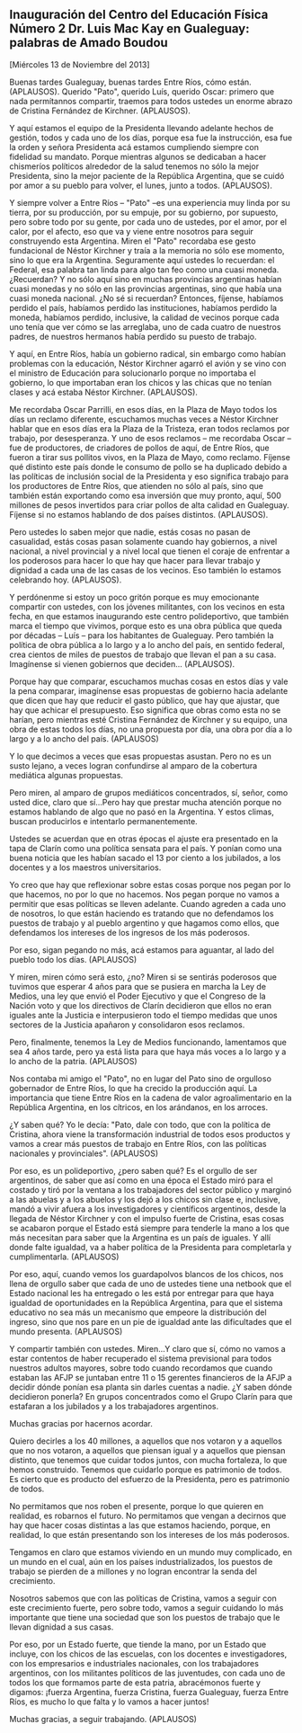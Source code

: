 Inauguración del Centro del Educación Física Número 2 Dr. Luis Mac Kay en Gualeguay: palabras de Amado Boudou
-------------------------------------------------------------------------------------------------------------

[Miércoles 13 de Noviembre del 2013]

Buenas tardes Gualeguay, buenas tardes Entre Ríos, cómo están.
(APLAUSOS). Querido "Pato", querido Luís, querido Oscar: primero que
nada permítannos compartir, traemos para todos ustedes un enorme abrazo
de Cristina Fernández de Kirchner. (APLAUSOS).

Y aquí estamos el equipo de la Presidenta llevando adelante hechos de
gestión, todos y cada uno de los días, porque esa fue la instrucción,
esa fue la orden y señora Presidenta acá estamos cumpliendo siempre con
fidelidad su mandato. Porque mientras algunos se dedicaban a hacer
chismeríos políticos alrededor de la salud tenemos no sólo la mejor
Presidenta, sino la mejor paciente de la República Argentina, que se
cuidó por amor a su pueblo para volver, el lunes, junto a todos.
(APLAUSOS).

Y siempre volver a Entre Ríos – "Pato" –es una experiencia muy linda por
su tierra, por su producción, por su empuje, por su gobierno, por
supuesto, pero sobre todo por su gente, por cada uno de ustedes, por el
amor, por el calor, por el afecto, eso que va y viene entre nosotros
para seguir construyendo esta Argentina. Miren el "Pato" recordaba ese
gesto fundacional de Néstor Kirchner y traía a la memoria no sólo ese
momento, sino lo que era la Argentina. Seguramente aquí ustedes lo
recuerdan: el Federal, esa palabra tan linda para algo tan feo como una
cuasi moneda. ¿Recuerdan? Y no sólo aquí sino en muchas provincias
argentinas habían cuasi monedas y no sólo en las provincias argentinas,
sino que había una cuasi moneda nacional. ¿No sé si recuerdan? Entonces,
fíjense, habíamos perdido el país, habíamos perdido las instituciones,
habíamos perdido la moneda, habíamos perdido, inclusive, la calidad de
vecinos porque cada uno tenía que ver cómo se las arreglaba, uno de cada
cuatro de nuestros padres, de nuestros hermanos había perdido su puesto
de trabajo.

Y aquí, en Entre Ríos, había un gobierno radical, sin embargo como
habían problemas con la educación, Néstor Kirchner agarró el avión y se
vino con el ministro de Educación para solucionarlo porque no importaba
el gobierno, lo que importaban eran los chicos y las chicas que no
tenían clases y acá estaba Néstor Kirchner. (APLAUSOS).

Me recordaba Oscar Parrilli, en esos días, en la Plaza de Mayo todos los
días un reclamo diferente, escuchamos muchas veces a Néstor Kirchner
hablar que en esos días era la Plaza de la Tristeza, eran todos reclamos
por trabajo, por desesperanza. Y uno de esos reclamos – me recordaba
Oscar – fue de productores, de criadores de pollos de aquí, de Entre
Ríos, que fueron a tirar sus pollitos vivos, en la Plaza de Mayo, como
reclamo. Fíjense qué distinto este país donde le consumo de pollo se ha
duplicado debido a las políticas de inclusión social de la Presidenta y
eso significa trabajo para los productores de Entre Ríos, que atienden
no sólo al país, sino que también están exportando como esa inversión
que muy pronto, aquí, 500 millones de pesos invertidos para criar pollos
de alta calidad en Gualeguay. Fíjense si no estamos hablando de dos
países distintos. (APLAUSOS).

Pero ustedes lo saben mejor que nadie, estás cosas no pasan de
casualidad, estás cosas pasan solamente cuando hay gobiernos, a nivel
nacional, a nivel provincial y a nivel local que tienen el coraje de
enfrentar a los poderosos para hacer lo que hay que hacer para llevar
trabajo y dignidad a cada una de las casas de los vecinos. Eso también
lo estamos celebrando hoy. (APLAUSOS).

Y perdónenme si estoy un poco gritón porque es muy emocionante compartir
con ustedes, con los jóvenes militantes, con los vecinos en esta fecha,
en que estamos inaugurando este centro polideportivo, que también marca
el tiempo que vivimos, porque esto es una obra pública que queda por
décadas – Luís – para los habitantes de Gualeguay. Pero también la
política de obra pública a lo largo y a lo ancho del país, en sentido
federal, crea cientos de miles de puestos de trabajo que llevan el pan a
su casa. Imagínense si vienen gobiernos que deciden... (APLAUSOS).

Porque hay que comparar, escuchamos muchas cosas en estos días y vale la
pena comparar, imagínense esas propuestas de gobierno hacia adelante que
dicen que hay que reducir el gasto público, que hay que ajustar, que hay
que achicar el presupuesto. Eso significa que obras como esta no se
harían, pero mientras esté Cristina Fernández de Kirchner y su equipo,
una obra de estas todos los días, no una propuesta por día, una obra por
día a lo largo y a lo ancho del país. (APLAUSOS)

Y lo que decimos a veces que esas propuestas asustan. Pero no es un
susto lejano, a veces logran confundirse al amparo de la cobertura
mediática algunas propuestas.

Pero miren, al amparo de grupos mediáticos concentrados, sí, señor, como
usted dice, claro que sí...Pero hay que prestar mucha atención porque no
estamos hablando de algo que no pasó en la Argentina. Y estos climas,
buscan producirlos e intentarlo permanentemente.

Ustedes se acuerdan que en otras épocas el ajuste era presentado en la
tapa de Clarín como una política sensata para el país. Y ponían como una
buena noticia que les habían sacado el 13 por ciento a los jubilados, a
los docentes y a los maestros universitarios.

Yo creo que hay que reflexionar sobre estas cosas porque nos pegan por
lo que hacemos, no por lo que no hacemos. Nos pegan porque no vamos a
permitir que esas políticas se lleven adelante. Cuando agreden a cada
uno de nosotros, lo que están haciendo es tratando que no defendamos los
puestos de trabajo y al pueblo argentino y que hagamos como ellos, que
defendamos los intereses de los ingresos de los más poderosos.

Por eso, sigan pegando no más, acá estamos para aguantar, al lado del
pueblo todo los días. (APLAUSOS)

Y miren, miren cómo será esto, ¿no? Miren si se sentirás poderosos que
tuvimos que esperar 4 años para que se pusiera en marcha la Ley de
Medios, una ley que envió el Poder Ejecutivo y que el Congreso de la
Nación voto y que los directivos de Clarín decidieron que ellos no eran
iguales ante la Justicia e interpusieron todo el tiempo medidas que unos
sectores de la Justicia apañaron y consolidaron esos reclamos.

Pero, finalmente, tenemos la Ley de Medios funcionando, lamentamos que
sea 4 años tarde, pero ya está lista para que haya más voces a lo largo
y a lo ancho de la patria. (APLAUSOS)

Nos contaba mi amigo el "Pato", no en lugar del Pato sino de orgulloso
gobernador de Entre Ríos, lo que ha crecido la producción aquí. La
importancia que tiene Entre Ríos en la cadena de valor agroalimentario
en la República Argentina, en los cítricos, en los arándanos, en los
arroces.

¿Y saben qué? Yo le decía: "Pato, dale con todo, que con la política de
Cristina, ahora viene la transformación industrial de todos esos
productos y vamos a crear más puestos de trabajo en Entre Ríos, con las
políticas nacionales y provinciales". (APLAUSOS)

Por eso, es un polideportivo, ¿pero saben qué? Es el orgullo de ser
argentinos, de saber que así como en una época el Estado miró para el
costado y tiró por la ventana a los trabajadores del sector público y
marginó a las abuelas y a los abuelos y los dejó a los chicos sin clase
e, inclusive, mandó a vivir afuera a los investigadores y científicos
argentinos, desde la llegada de Néstor Kirchner y con el impulso fuerte
de Cristina, esas cosas se acabaron porque el Estado está siempre para
tenderle la mano a los que más necesitan para saber que la Argentina es
un país de iguales. Y allí donde falte igualdad, va a haber política de
la Presidenta para completarla y cumplimentarla. (APLAUSOS)

Por eso, aquí, cuando vemos los guardapolvos blancos de los chicos, nos
llena de orgullo saber que cada de uno de ustedes tiene una netbook que
el Estado nacional les ha entregado o les está por entregar para que
haya igualdad de oportunidades en la República Argentina, para que el
sistema educativo no sea más un mecanismo que empeore la distribución
del ingreso, sino que nos pare en un pie de igualdad ante las
dificultades que el mundo presenta. (APLAUSOS)

Y compartir también con ustedes. Miren...Y claro que sí, cómo no vamos a
estar contentos de haber recuperado el sistema previsional para todos
nuestros adultos mayores, sobre todo cuando recordamos que cuando
estaban las AFJP se juntaban entre 11 o 15 gerentes financieros de la
AFJP a decidir dónde ponían esa planta sin darles cuentas a nadie. ¿Y
saben dónde decidieron ponerla? En grupos concentrados como el Grupo
Clarín para que estafaran a los jubilados y a los trabajadores
argentinos.

Muchas gracias por hacernos acordar.

Quiero decirles a los 40 millones, a aquellos que nos votaron y a
aquellos que no nos votaron, a aquellos que piensan igual y a aquellos
que piensan distinto, que tenemos que cuidar todos juntos, con mucha
fortaleza, lo que hemos construido. Tenemos que cuidarlo porque es
patrimonio de todos. Es cierto que es producto del esfuerzo de la
Presidenta, pero es patrimonio de todos.

No permitamos que nos roben el presente, porque lo que quieren en
realidad, es robarnos el futuro. No permitamos que vengan a decirnos que
hay que hacer cosas distintas a las que estamos haciendo, porque, en
realidad, lo que están presentando son los intereses de los más
poderosos.

Tengamos en claro que estamos viviendo en un mundo muy complicado, en un
mundo en el cual, aún en los países industrializados, los puestos de
trabajo se pierden de a millones y no logran encontrar la senda del
crecimiento.

Nosotros sabemos que con las políticas de Cristina, vamos a seguir con
este crecimiento fuerte, pero sobre todo, vamos a seguir cuidando lo más
importante que tiene una sociedad que son los puestos de trabajo que le
llevan dignidad a sus casas.

Por eso, por un Estado fuerte, que tiende la mano, por un Estado que
incluye, con los chicos de las escuelas, con los docentes e
investigadores, con los empresarios e industriales nacionales, con los
trabajadores argentinos, con los militantes políticos de las juventudes,
con cada uno de todos los que formamos parte de esta patria, abracémonos
fuerte y digamos: ¡fuerza Argentina, fuerza Cristina, fuerza Gualeguay,
fuerza Entre Ríos, es mucho lo que falta y lo vamos a hacer juntos!

Muchas gracias, a seguir trabajando. (APLAUSOS)
